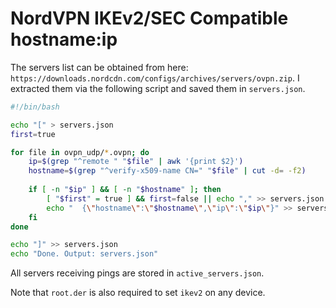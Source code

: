 # NordVPN IKEv2/SEC Compatible hostname:ip

The servers list can be obtained from here: `https://downloads.nordcdn.com/configs/archives/servers/ovpn.zip`. I extracted them via the following script and saved them in `servers.json`.

```bash
#!/bin/bash

echo "[" > servers.json
first=true

for file in ovpn_udp/*.ovpn; do
    ip=$(grep "^remote " "$file" | awk '{print $2}')
    hostname=$(grep "^verify-x509-name CN=" "$file" | cut -d= -f2)
    
    if [ -n "$ip" ] && [ -n "$hostname" ]; then
        [ "$first" = true ] && first=false || echo "," >> servers.json
        echo "  {\"hostname\":\"$hostname\",\"ip\":\"$ip\"}" >> servers.json
    fi
done

echo "]" >> servers.json
echo "Done. Output: servers.json"
```

All servers receiving pings are stored in `active_servers.json`.

Note that `root.der` is also required to set `ikev2` on any device.
